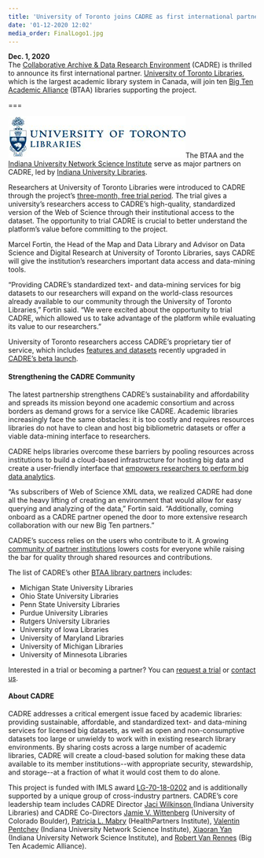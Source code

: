 ```yaml
---
title: 'University of Toronto joins CADRE as first international partner'
date: '01-12-2020 12:02'
media_order: FinalLogo1.jpg
---
```


**Dec. 1, 2020**  
The [Collaborative Archive & Data Research Environment](https://cadre.iu.edu/) (CADRE) is thrilled to announce its first international partner. [University of Toronto Libraries](https://onesearch.library.utoronto.ca/), which is the largest academic library system in Canada, will join ten [Big Ten Academic Alliance](https://www.btaa.org/) (BTAA) libraries supporting the project.

===

![Logo that reads: University of Toronto Libraries.](FinalLogo1.jpg?classes=float-right)The BTAA and the [Indiana University Network Science Institute](https://iuni.iu.edu/) serve as major partners on CADRE, led by [Indiana University Libraries](https://libraries.indiana.edu/).

Researchers at University of Toronto Libraries were introduced to CADRE through the project’s [three-month, free trial period](https://cadre.iu.edu/about-cadre/request-a-trial). The trial gives a university’s researchers access to CADRE’s high-quality, standardized version of the Web of Science through their institutional access to the dataset. The opportunity to trial CADRE is crucial to better understand the platform’s value before committing to the project.

Marcel Fortin, the Head of the Map and Data Library and Advisor on Data Science and Digital Research at University of Toronto Libraries, says CADRE will give the institution’s researchers important data access and data-mining tools. 

“Providing CADRE’s standardized text- and data-mining services for big datasets to our researchers will expand on the world-class resources already available to our community through the University of Toronto Libraries,” Fortin said. “We were excited about the opportunity to trial CADRE, which allowed us to take advantage of the platform while evaluating its value to our researchers.”

University of Toronto researchers access CADRE’s proprietary tier of service, which includes [features and datasets](https://cadre.iu.edu/about-cadre) recently upgraded in [CADRE’s beta launch](https://cadre.iu.edu/news-and-events/news/cadre-executes-beta-launch-invites-institutions-to-trial-platform).

#### Strengthening the CADRE Community
The latest partnership strengthens CADRE’s sustainability and affordability and spreads its mission beyond one academic consortium and across borders as demand grows for a service like CADRE. Academic libraries increasingly face the same obstacles: it is too costly and requires resources libraries do not have to clean and host big bibliometric datasets or offer a viable data-mining interface to researchers. 

CADRE helps libraries overcome these barriers by pooling resources across institutions to build a cloud-based infrastructure for hosting big data and create a user-friendly interface that [empowers researchers to perform big data analytics](https://www.frontiersin.org/articles/10.3389/fdata.2020.556282/full). 

“As subscribers of Web of Science XML data, we realized CADRE had done all the heavy lifting of creating an environment that would allow for easy querying and analyzing of the data,” Fortin said. “Additionally, coming onboard as a CADRE partner opened the door to more extensive research collaboration with our new Big Ten partners.”

CADRE’s success relies on the users who contribute to it. A growing [community of partner institutions](https://www.frontiersin.org/articles/10.3389/fdata.2020.556282/full) lowers costs for everyone while raising the bar for quality through shared resources and contributions.

The list of CADRE’s other [BTAA library partners](https://cadre.iu.edu/work-with-us) includes:
* Michigan State University Libraries
* Ohio State University Libraries
* Penn State University Libraries
* Purdue University Libraries
* Rutgers University Libraries
* University of Iowa Libraries
* University of Maryland Libraries
* University of Michigan Libraries
* University of Minnesota Libraries

Interested in a trial or becoming a partner? You can [request a trial](https://cadre.iu.edu/about-cadre/request-a-trial) or [contact us](https://cadre.iu.edu/contact-us).

#### About CADRE
CADRE addresses a critical emergent issue faced by academic libraries: providing sustainable, affordable, and standardized text- and data-mining services for licensed big datasets, as well as open and non-consumptive datasets too large or unwieldy to work with in existing research library environments. By sharing costs across a large number of academic libraries, CADRE will create a cloud-based solution for making these data available to its member institutions--with appropriate security, stewardship, and storage--at a fraction of what it would cost them to do alone.

This project is funded with IMLS award [LG-70-18-0202](https://www.imls.gov/grants/awarded/lg-70-18-0202-18) and is additionally supported by a unique group of cross-industry partners. CADRE’s core leadership team includes CADRE Director [Jaci Wilkinson ](https://libraries.indiana.edu/jaci-wilkinson) (Indiana University Libraries) and CADRE Co-Directors [Jamie V. Wittenberg](https://www.colorado.edu/libraries/jamie-wittenberg) (University of Colorado Boulder), [Patricia L. Mabry](https://www.healthpartners.com/institute/about/bios/patricia-l-mabry-phd/) (HealthPartners Institute), [Valentin Pentchev](https://iuni.iu.edu/about/people/person/valentin-pentchev) (Indiana University Network Science Institute), [Xiaoran Yan](https://iuni.iu.edu/about/people/person/xiaoran-yan) (Indiana University Network Science Institute), and [Robert Van Rennes](https://www.btaa.org/about/staff-directory) (Big Ten Academic Alliance).